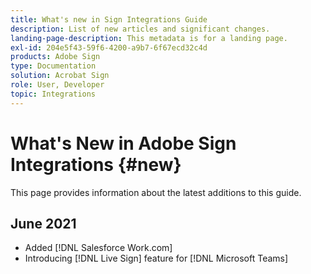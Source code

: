 ```yaml
---
title: What's new in Sign Integrations Guide
description: List of new articles and significant changes.
landing-page-description: This metadata is for a landing page.
exl-id: 204e5f43-59f6-4200-a9b7-6f67ecd32c4d
products: Adobe Sign
type: Documentation
solution: Acrobat Sign
role: User, Developer
topic: Integrations
---
```

# What's New in Adobe Sign Integrations {#new}

This page provides information about the latest additions to this guide. 

## June 2021

* Added [!DNL Salesforce Work.com]
* Introducing [!DNL Live Sign] feature for [!DNL Microsoft Teams]


